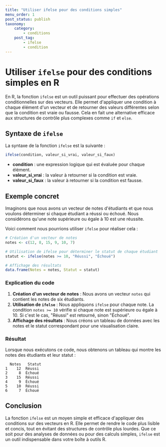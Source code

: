 ```yaml
---
title: "Utiliser ifelse pour des conditions simples"
menu_order: 1
post_status: publish
taxonomy:
    category:
        - conditions
    post_tag:
        - ifelse
        - condition
---
```


# Utiliser `ifelse` pour des conditions simples en R

En R, la fonction `ifelse` est un outil puissant pour effectuer des opérations conditionnelles sur des vecteurs. Elle permet d'appliquer une condition à chaque élément d'un vecteur et de retourner des valeurs différentes selon que la condition est vraie ou fausse. Cela en fait une alternative efficace aux structures de contrôle plus complexes comme `if` et `else`.

## Syntaxe de `ifelse`

La syntaxe de la fonction `ifelse` est la suivante :

```R
ifelse(condition, valeur_si_vrai, valeur_si_faux)
```

- **condition** : une expression logique qui est évaluée pour chaque élément.
- **valeur_si_vrai** : la valeur à retourner si la condition est vraie.
- **valeur_si_faux** : la valeur à retourner si la condition est fausse.

## Exemple concret

Imaginons que nous avons un vecteur de notes d'étudiants et que nous voulons déterminer si chaque étudiant a réussi ou échoué. Nous considérons qu'une note supérieure ou égale à 10 est une réussite.

Voici comment nous pourrions utiliser `ifelse` pour réaliser cela :

```R
# Création d'un vecteur de notes
notes <- c(12, 8, 15, 9, 10, 7)

# Utilisation de ifelse pour déterminer le statut de chaque étudiant
statut <- ifelse(notes >= 10, "Réussi", "Échoué")

# Affichage des résultats
data.frame(Notes = notes, Statut = statut)
```

### Explication du code

1. **Création d'un vecteur de notes** : Nous avons un vecteur `notes` qui contient les notes de six étudiants.
2. **Utilisation de `ifelse`** : Nous appliquons `ifelse` pour chaque note. La condition `notes >= 10` vérifie si chaque note est supérieure ou égale à 10. Si c'est le cas, "Réussi" est retourné, sinon "Échoué".
3. **Affichage des résultats** : Nous créons un tableau de données avec les notes et le statut correspondant pour une visualisation claire.

### Résultat

Lorsque nous exécutons ce code, nous obtenons un tableau qui montre les notes des étudiants et leur statut :

```
  Notes   Statut
1    12  Réussi
2     8  Échoué
3    15  Réussi
4     9  Échoué
5    10  Réussi
6     7  Échoué
```

## Conclusion

La fonction `ifelse` est un moyen simple et efficace d'appliquer des conditions sur des vecteurs en R. Elle permet de rendre le code plus lisible et concis, tout en évitant des structures de contrôle plus lourdes. Que ce soit pour des analyses de données ou pour des calculs simples, `ifelse` est un outil indispensable dans votre boîte à outils R.

